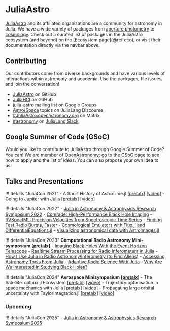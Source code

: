 # JuliaAstro

[JuliaAstro](https://github.com/JuliaAstro) and its affiliated organizations are a community for astronomy in Julia. We have a wide variety of packages from [aperture photometry](https://github.com/juliaastro/Photometry.jl) to [cosmology](https://github.com/juliaastro/Cosmology.jl). Check out a curated list of packages in the JuliaAstro ecosystem (and beyond) on the [Ecosystem page](@ref eco), or visit their documentation directly via the navbar above.

## Contributing

Our contributors come from diverse backgrounds and have various levels of interactions within astronomy and academia. Use the packages, file issues, and join the conversation!

- [JuliaAstro](https://github.com/juliaastro) on GitHub
- [JuliaHCI](https://github.com/juliahci) on GitHub
- [julia-astro](https://groups.google.com/forum/#!forum/julia-astro) mailing list on Google Groups
- [Astro/Space](https://discourse.julialang.org/c/domain/astro) topics on JuliaLang Discourse
- [#JuliaAstro:openastronomy.org](https://riot.im/app/#/room/#JuliaAstro:openastronomy.org) on Matrix
- [#astronomy](slack://channel?id=CMXU6SD7V&team=T68168MUP) on [JuliaLang Slack](https://julialang.org/slack/)

## Google Summer of Code (GSoC)

Would you like to contribute to JuliaAstro through Google Summer of Code? You can! We are member of [OpenAstronomy](https://openastronomy.org); go to the [GSoC page](https://openastronomy.org/gsoc/) to see how to apply and the list of ideas. You can also propose your own idea to us!

## Talks and Presentations

!!! details "JuliaCon 2021"
    - A Short History of AstroTime.jl [[pretalx]](https://pretalx.com/juliacon2021/talk/TJ3FNS/) [[video]](https://www.youtube.com/watch?v=HGlsRoy1JxU)
    - Going to Jupiter with Julia [[pretalx]](https://pretalx.com/juliacon2021/talk/BPJ3N7/) [[video]](https://www.youtube.com/watch?v=WnvKaUsGv8w)

!!! details "JuliaCon 2022"
    - [Julia in Astronomy & Astrophysics Research Symposium 2022](https://eford.github.io/AstroMiniSymposiumAtJuliaCon2022/)
    - [Comrade: High-Performance Black Hole Imaging](https://pretalx.com/juliacon-2022/talk/3LHDTD/)
    - [RVSpectML: Precision Velocities from Spectroscopic Time Series](https://pretalx.com/juliacon-2022/talk/BLBKZM/)
    - [Finding Fast Radio Bursts, Faster](https://pretalx.com/juliacon-2022/talk/ML8N7S/)
    - [Cosmological Emulators with Flux.jl and DifferentialEquations.jl](https://pretalx.com/juliacon-2022/talk/VWGBAL/)
    - [Visualizing astronomical data with AstroImages.jl](https://pretalx.com/juliacon-2022/talk/VVPY9G/)

!!! details "JuliaCon 2023"
    **Computational Radio Astronomy Mini-symposium [[pretalx]](https://pretalx.com/juliacon2023/talk/PUY3SP/)**
    - [Imaging Black Holes With the Event Horizon Telescope](https://www.youtube.com/watch?v=AzQCVWFI1bI)
    - [Realtime Stream Processing for Radio Inferometers in Julia](https://www.youtube.com/watch?v=VJObohuy9lU)
    - [How I Use Julia in Radio Astronomy/Inferometry (to Find Aliens)](https://www.youtube.com/watch?v=_sZdWVZeKqI)
    - [Accessing Astronomy Tools From Julia](https://www.youtube.com/watch?v=CX4JowKKa_0)
    - [Adaptive Radio Science With Julia](https://www.youtube.com/watch?v=NmSgl2iLQu8)
    - [Why Are We Interested in Studying Black Holes?](https://www.youtube.com/watch?v=6-J3ED0U5Mk)

!!! details "JuliaCon 2024"
    **Aerospace Minisymposium [[pretalx]](https://juliacon.org/2024/minisymposia/aerospace/)**
    - The SatelliteToolbox.jl Ecosystem [[pretalx]](https://pretalx.com/juliacon2024/talk/9D3TTS/) [[video]](https://www.youtube.com/watch?v=pQZ2qsySrHE)
    - Trajectory optimisation in space mechanics with Julia [[pretalx]](https://pretalx.com/juliacon2024/talk/UXJWXS/) [[video]](https://www.youtube.com/watch?v=a4-wynFTCmk)
    - Propagating large orbital uncertainty with TaylorIntegration.jl [[pretalx]](https://pretalx.com/juliacon2024/talk/SQFY3B/) [[video]](https://www.youtube.com/watch?v=G6uzqwDZCwA)

### Upcoming

!!! details "JuliaCon 2025"
    - [Julia in Astronomy & Astrophysics Research Symposium 2025](https://eford.github.io/AstroMiniSymposiumAtJuliaCon2025/)
